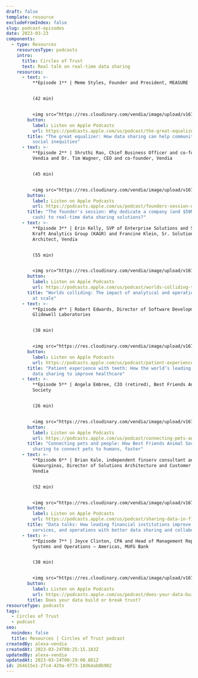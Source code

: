 ```yaml
---
draft: false
template: resource
excludeFromIndex: false
slug: podcast-episodes
date: 2023-03-23
components:
  - type: Resources
    resourcesType: podcasts
    intro:
      title: Circles of Trust
      text: Real talk on real-time data sharing
    resources:
      - text: >-
          **Episode 1** | Meme Styles, Founder and President, MEASURE 


          (42 min)


          <img src="https://res.cloudinary.com/vendia/image/upload/v1679590274/Circles%20of%20Trust/Updated_Show_Cover_fzyjxi.png"  class="image-float-left" width="150" />
        button:
          label: Listen on Apple Podcasts
          url: https://podcasts.apple.com/us/podcast/the-great-equalizer-how-data-sharing-can-help/id1645908970?i=1000581093344
        title: "The great equalizer: How data sharing can help communities overcome
          social inequities"
      - text: >-
          **Episode 2** | Shruthi Rao, Chief Business Officer and co-founder,
          Vendia and Dr. Tim Wagner, CEO and co-founder, Vendia


          (45 min)


          <img src="https://res.cloudinary.com/vendia/image/upload/v1679590274/Circles%20of%20Trust/Updated_Show_Cover_fzyjxi.png"  class="image-float-left" width="150" />
        button:
          label: Listen on Apple Podcasts
          url: https://podcasts.apple.com/us/podcast/founders-session-why-dedicate-a-company-and-$50m/id1645908970?i=1000583148293
        title: "The founder's session: Why dedicate a company (and $50MM in investor
          cash) to real-time data sharing solutions?"
      - text: >-
          **Episode 3** | Erin Kelly, SVP of Enterprise Solutions and Strategy,
          Kraft Analytics Group (KAGR) and Francine Klein, Sr. Solutions
          Architect, Vendia


          (55 min)


          <img src="https://res.cloudinary.com/vendia/image/upload/v1679590274/Circles%20of%20Trust/Updated_Show_Cover_fzyjxi.png"  class="image-float-left" width="150" />
        button:
          label: Listen on Apple Podcasts
          url: https://podcasts.apple.com/us/podcast/worlds-colliding-the-new-unstoppable-impact/id1645908970?i=1000584806498
        title: "Worlds colliding: The impact of analytical and operational data sharing
          at scale"
      - text: >-
          **Episode 4** | Robert Edwards, Director of Software Development,
          Glidewell Laboratories


          (38 min)


          <img src="https://res.cloudinary.com/vendia/image/upload/v1679590274/Circles%20of%20Trust/Updated_Show_Cover_fzyjxi.png"  class="image-float-left" width="150" />
        button:
          label: Listen on Apple Podcasts
          url: https://podcasts.apple.com/us/podcast/patient-experience-with-teeth-how-the-worlds/id1645908970?i=1000586473614
        title: "Patient experience with teeth: How the world’s leading dental lab uses
          data sharing to improve healthcare"
      - text: >-
          **Episode 5** | Angela Embree, CIO (retired), Best Friends Animal
          Society


          (26 min)


          <img src="https://res.cloudinary.com/vendia/image/upload/v1679590274/Circles%20of%20Trust/Updated_Show_Cover_fzyjxi.png"  class="image-float-left" width="150" />
        button:
          label: Listen on Apple Podcasts
          url: https://podcasts.apple.com/us/podcast/connecting-pets-and-their-humans-how-best-friends/id1645908970?i=1000588192446
        title: "Connecting pets and people: How Best Friends Animal Society uses data
          sharing to connect pets to humans, faster"
      - text: >-
          **Episode 6** | Brian Kale, independent finserv consultant and James
          Gimourginas, Director of Solutions Architecture and Customer Success,
          Vendia


          (52 min)


          <img src="https://res.cloudinary.com/vendia/image/upload/v1679590274/Circles%20of%20Trust/Updated_Show_Cover_fzyjxi.png"  class="image-float-left" width="150" />
        button:
          label: Listen on Apple Podcasts
          url: https://podcasts.apple.com/us/podcast/sharing-data-in-financial-services-how-the-leading/id1645908970?i=1000589939015
        title: "Data talks: How leading financial institutions improve products,
          services, and operations with better data sharing and collaboration"
      - text: >-
          **Episode 7** | Joyce Clinton, CPA and Head of Management Reporting
          Systems and Operations – Americas, MUFG Bank 


          (38 min)


          <img src="https://res.cloudinary.com/vendia/image/upload/v1679590274/Circles%20of%20Trust/Updated_Show_Cover_fzyjxi.png"  class="image-float-left" width="150" />
        button:
          label: Listen on Apple Podcasts
          url: https://podcasts.apple.com/us/podcast/does-your-data-build-or-break-trust/id1645908970?i=1000600279164
        title: Does your data build or break trust?
resourceType: podcasts
tags:
  - Circles of Trust
  - podcast
seo:
  noindex: false
  title: Resources | Circles of Trust podcast
createdBy: alexa-vendia
createdAt: 2023-03-24T00:25:15.183Z
updatedBy: alexa-vendia
updatedAt: 2023-03-24T00:29:00.881Z
id: 264615e1-2fc4-429a-9773-18d64ab0b902
---
```

